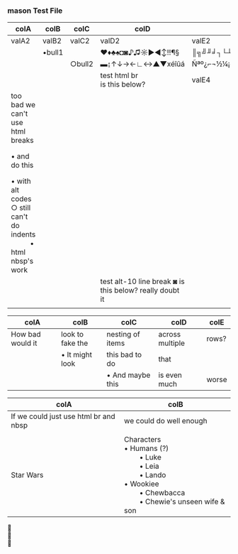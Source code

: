 ### mason Test File

| colA  | colB   | colC   | colD            | colE                |
|-------|--------|--------|-----------------|---------------------|
| valA2 | valB2  | valC2  | valD2           | valE2               |
|       | •bull1 |        | ♥♦♣♠◘◙♪♫☼►◄↕‼¶§ | ║╗╝╜╛┐└┴┬├─┼╞╟╚╔╩╦╠ |
|       |        | ○bull2 | ▬↨↑↓→←∟↔▲▼xéîûá | Ñªº¿⌐¬½¼¡«»│┤╡╢╖╕╣  |
|       |        |        | test html br <br> is this below?| valE4 |
| too bad we can't use html breaks<p> • and do this </p> • with alt codes <br> ○ still can't do indents <br> &nbsp; &nbsp; &nbsp; &nbsp; &nbsp; • html nbsp's work | | | | |
|       |        |        | test alt-10 line break ◙ is this below? really doubt it |    |
| | | | | |

| colA  | colB   | colC   | colD            | colE                |
|-------|--------|--------|-----------------|---------------------|
| How bad would it | look to fake the | nesting of items | across multiple | rows? |
|                  | • It might look | this bad to do | that | | 
|                  |                 | • And maybe this | is even much | worse | 

| colA               | colB                  |
|--------------------|-----------------------|
| If we could just use html br and nbsp | we could do well enough |
| | |
| Star Wars | Characters<br> • Humans (?)<br> &nbsp; &nbsp; &nbsp; &nbsp; • Luke<br> &nbsp; &nbsp; &nbsp; &nbsp; • Leia<br> &nbsp; &nbsp; &nbsp; &nbsp; • Lando<br> • Wookiee<br> &nbsp; &nbsp; &nbsp; &nbsp; • Chewbacca<br> &nbsp; &nbsp; &nbsp; &nbsp; • Chewie's unseen wife & son |


:eyes:  
:nose:  
:tongue:



